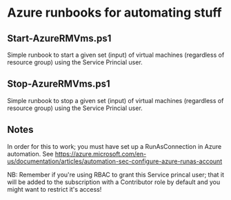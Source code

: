 # Azure runbooks for automating stuff

## Start-AzureRMVms.ps1
Simple runbook to start a given set (input) of virtual machines (regardless of resource group) using the Service Princial user.

## Stop-AzureRMVms.ps1
Simple runbook to stop a given set (input) of virtual machines (regardless of resource group) using the Service Princial user.

## Notes

In order for this to work; you must have set up a RunAsConnection in Azure automation. See 
https://azure.microsoft.com/en-us/documentation/articles/automation-sec-configure-azure-runas-account

NB: Remember if you're using RBAC to grant this Service princal user; that it will be added to the subscription with a Contributor role by default and you might want to restrict it's access!

